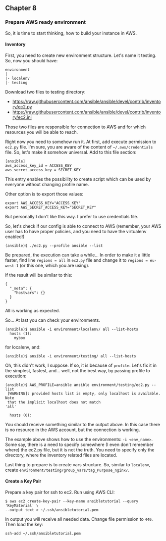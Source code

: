 ## Chapter 8
### Prepare AWS ready environment

So, it is time to start thinking, how to build your instance in AWS.  

#### Inventory

First, you need to create new environment structure. Let's name it testing.
So, now you should have:

```
environment
|
|- localenv
|- testing
```

Download two files to testing directory:
* https://raw.githubusercontent.com/ansible/ansible/devel/contrib/inventory/ec2.py
* https://raw.githubusercontent.com/ansible/ansible/devel/contrib/inventory/ec2.ini

Those two files are responsible for connection to AWS and for which resources
you will be able to reach.

Right now you need to somehow run it. At first, add execute permission to
`ec2.py` file. I'm sure, you are aware of the content of `~/.aws/credentials`
file. So, let's make it somehow universal. Add to this file section:

```
[ansible]
aws_access_key_id = ACCESS_KEY
aws_secret_access_key = SECRET_KEY
```

This entry enables the possibility to create script which can be used by
everyone without changing profile name.

Other option is to export those values:

```
export AWS_ACCESS_KEY="ACCESS_KEY"
export AWS_SECRET_ACCESS_KEY="SECRET_KEY"
```

But personally I don't like this way. I prefer to use credentials file.

So, let's check if our config is able to connect to AWS (remember, your AWS
user has to have proper policies, and you need to have the virtualenv enabled!)

```
(ansible)$ ./ec2.py --profile ansible --list
```

Be prepared, the execution can take a while... In order to make it a little
faster, find line `regions = all` in `ec2.py` file and change it to
`regions = eu-west-1` (or this one, which you are using).

If the result will be similar to this:

```
{
  "_meta": {
    "hostvars": {}
  }
}
```

All is working as expected.

So... At last you can check your environments.

```
(ansible)$ ansible -i environment/localenv/ all --list-hosts
  hosts (1):
    mybox
```

for localenv, and:

```
(ansible)$ ansible -i environment/testing/ all --list-hosts
```

Oh, this didn't work, I suppose. If so, it is because of `profile`. Let's fix
it in the simplest, fastest, and... well, not the best way, by passing profile to
execution:

```
(ansible)$ AWS_PROFILE=ansible ansible environment/testing/ec2.py --list
 [WARNING]: provided hosts list is empty, only localhost is available. Note
 that the implicit localhost does not match
'all'

  hosts (0):
```

You should receive something similar to the output above. In this case there is
no resource in the AWS account, but the connection is working.

The example above shows how to use the environments: `-i <env_name>`. Some say,
there is a need to specify somewhere (I even don't remember where) the ec2.py
file, but it is not the truth. You need to specify only the directory, where
the inventory related files are located.

Last thing to prepare is to create vars structure. So, similar to `localenv`,
create `environment/testing/group_vars/tag_Purpose_nginx/`.

#### Create a Key Pair

Prepare a key pair for ssh to ec2. Run using AWS CLI:

```
$ aws ec2 create-key-pair --key-name ansibletutorial --query 'KeyMaterial' \
--output text > ~/.ssh/ansibletutorial.pem
```

In output you will receive all needed data. Change file permission to `440`.
Then load the key:

```
ssh-add ~/.ssh/ansibletutorial.pem
```
